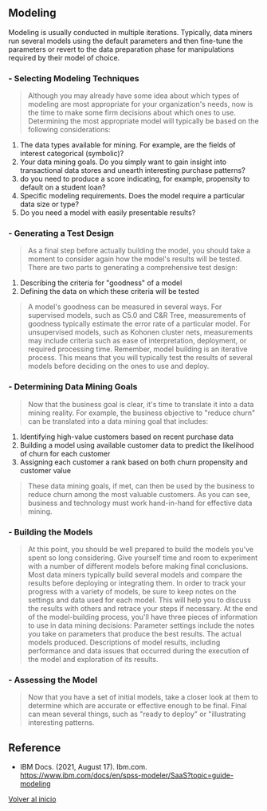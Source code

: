 ## Modeling
Modeling is usually conducted in multiple iterations. Typically, data miners run several models using the default parameters and then fine-tune the parameters or revert to the data preparation phase for manipulations required by their model of choice. 

### - Selecting Modeling Techniques ###

> Although you may already have some idea about which types of modeling are most appropriate for your organization's needs, now is the time to make some firm decisions about which ones to use. Determining the most appropriate model will typically be based on the following considerations:
1) The data types available for mining. For example, are the fields of interest categorical (symbolic)?
2) Your data mining goals. Do you simply want to gain insight into transactional data stores and unearth interesting purchase patterns?
3) do you need to produce a score indicating, for example, propensity to default on a student loan?
4) Specific modeling requirements. Does the model require a particular data size or type? 
5) Do you need a model with easily presentable results?


### - Generating a Test Design ###
> As a final step before actually building the model, you should take a moment to consider again how the model's results will be tested. There are two parts to generating a comprehensive test design:
1) Describing the criteria for "goodness" of a model
2) Defining the data on which these criteria will be tested
> A model's goodness can be measured in several ways. For supervised models, such as C5.0 and C&R Tree, measurements of goodness typically estimate the error rate of a particular model. For unsupervised models, such as Kohonen cluster nets, measurements may include criteria such as ease of interpretation, deployment, or required processing time.
> Remember, model building is an iterative process. This means that you will typically test the results of several models before deciding on the ones to use and deploy.

### - Determining Data Mining Goals ###
> Now that the business goal is clear, it's time to translate it into a data mining reality. For example, the business objective to "reduce churn" can be translated into a data mining goal that includes:
1) Identifying high-value customers based on recent purchase data
2) Building a model using available customer data to predict the likelihood of churn for each customer
3) Assigning each customer a rank based on both churn propensity and customer value
> These data mining goals, if met, can then be used by the business to reduce churn among the most valuable customers. As you can see, business and technology must work hand-in-hand for effective data mining. 

### - Building the Models ###
> At this point, you should be well prepared to build the models you've spent so long considering. Give yourself time and room to experiment with a number of different models before making final conclusions. Most data miners typically build several models and compare the results before deploying or integrating them.
> In order to track your progress with a variety of models, be sure to keep notes on the settings and data used for each model. This will help you to discuss the results with others and retrace your steps if necessary. At the end of the model-building process, you'll have three pieces of information to use in data mining decisions:
> Parameter settings include the notes you take on parameters that produce the best results.
The actual models produced.
Descriptions of model results, including performance and data issues that occurred during the execution of the model and exploration of its results.

### - Assessing the Model ###
> Now that you have a set of initial models, take a closer look at them to determine which are accurate or effective enough to be final. Final can mean several things, such as "ready to deploy" or "illustrating interesting patterns.

## Reference
 - IBM Docs. (2021, August 17). Ibm.com. https://www.ibm.com/docs/en/spss-modeler/SaaS?topic=guide-modeling

[Volver al inicio](../README.md)
